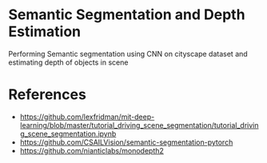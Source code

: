 # Semantic Segmentation and Depth Estimation

Performing Semantic segmentation using CNN on cityscape dataset and estimating depth of objects in scene

# References
* https://github.com/lexfridman/mit-deep-learning/blob/master/tutorial_driving_scene_segmentation/tutorial_driving_scene_segmentation.ipynb
* https://github.com/CSAILVision/semantic-segmentation-pytorch
* https://github.com/nianticlabs/monodepth2
